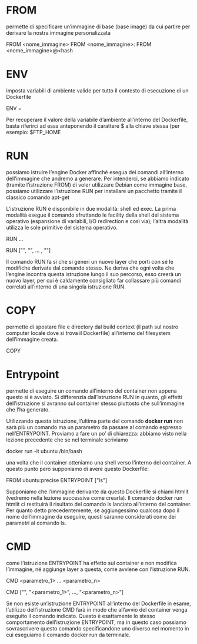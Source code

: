 # FROM 
permette di specificare un’immagine di base (base image) da cui partire per derivare la nostra immagine personalizzata

FROM <nome_immagine>
FROM <nome_immagine>:<tag>
FROM <nome_immagine>@<hash

# ENV 
imposta variabili di ambiente valide per tutto il contesto di esecuzione di un Dockerfile

ENV <chiave>=<valore>

Per recuperare il valore della variabile d’ambiente all’interno del Dockerfile, basta riferirci ad essa anteponendo il carattere $ alla chiave stessa (per esempio: $FTP_HOME

# RUN 
possiamo istruire l’engine Docker affinché esegua dei comandi all’interno dell’immagine che andremo a generare. Per intenderci, se abbiamo indicato (tramite l’istruzione FROM) di voler utilizzare Debian come immagine base, possiamo utilizzare l’istruzione RUN per installare un pacchetto tramite il classico comando apt-get

L’istruzione RUN è disponibile in due modalità: shell ed exec. La prima modalità esegue il comando sfruttando le facility della shell del sistema operativo (espansione di variabili, I/O redirection e così via); l’altra modalità utilizza le sole primitive del sistema operativo.

RUN <comando> <parametro1> ... <parametroN>

RUN ["<comando>", "<parametro1>", ... , "<parametroN>"]

Il comando RUN fa sì che si generi un nuovo layer che porti con sé le modifiche derivate dal comando stesso. Ne deriva che ogni volta che l’engine incontra questa istruzione lungo il suo percorso, esso creerà un nuovo layer, per cui è caldamente consigliato far collassare più comandi correlati all’interno di una singola istruzione RUN.

# COPY
permette di spostare file e directory dal build context (il path sul nostro computer locale dove si trova il Dockerfile) all’interno del filesystem dell’immagine creata. 

COPY <src> <dest>

# Entrypoint
permette di eseguire un comando all’interno del container non appena questo si è avviato. Si differenzia dall’istruzione RUN in quanto, gli effetti dell’istruzione si avranno sul container stesso piuttosto che sull’immagine che l’ha generato. 

Utilizzando questa istruzione, l’ultima parte del comando **docker run** non sarà più un comando ma un parametro da passare al comando espresso nell’ENTRYPOINT. Proviamo a fare un po’ di chiarezza: abbiamo visto nella lezione precedente che se nel terminale scriviamo 

docker run -it ubuntu /bin/bash

una volta che il container otteniamo una shell verso l’interno del container. A questo punto però supponiamo di avere questo Dockerfile:

FROM ubuntu:precise
ENTRYPOINT ["ls"]

Supponiamo che l’immagine derivante da questo Dockerfile si chiami htmlit (vedremo nella lezione successiva come crearla). Il comando docker run htmlit ci restituirà il risultato del comando ls lanciato all’interno del container. Per quanto detto precedentemente, se aggiungessimo qualcosa dopo il nome dell’immagine da eseguire, questi saranno considerati come dei parametri al comando ls.

# CMD
come l’istruzione ENTRYPOINT ha effetto sul container e non modifica l’immagine, né aggiunge layer a questa, come avviene con l’istruzione RUN.


CMD <comando> <parametro_1> ... <parametro_n>

CMD ["<comando>", "<parametro_1>", ..., "<parametro_n>"]

Se non esiste un’istruzione ENTRYPOINT all’interno del Dockerfile in esame, l’utilizzo dell’istruzione CMD farà in modo che all’avvio del container venga eseguito il comando indicato. Questo è esattamente lo stesso comportamento dell’istruzione ENTRYPOINT, ma in questo caso possiamo sovrascrivere questo comando specificandone uno diverso nel momento in cui eseguiamo il comando docker run da terminale.

